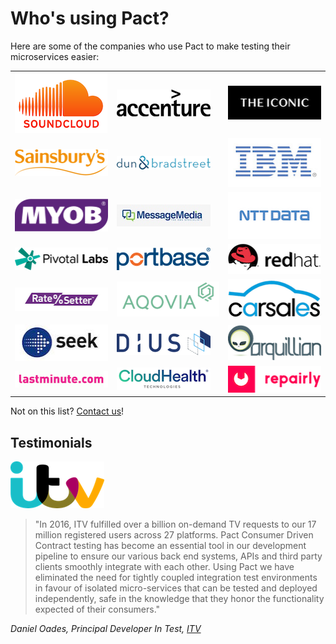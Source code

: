 # Who's using Pact?

Here are some of the companies who use Pact to make testing their microservices easier:

<table>
  <tbody>
    <tr style="border:none; background:none">
      <td style="border:none; vertical-align: middle"><img src="../media/logos/soundcloud.png" alt="Soundcloud Logo"></td>
      <td style="border:none; vertical-align: middle"><img src="../media/logos/accenture.png" alt="Accenture Logo"></td>
      <td style="border:none; vertical-align: middle"><img src="../media/logos/the-iconic.png" alt="The Iconic Logo"></td>
    </tr>
    <tr style="border:none; background:none">
      <td style="border:none; vertical-align: middle"><img src="../media/logos/sainsburys.png" alt="Sainsburys Logo"></td>
      <td style="border:none; vertical-align: middle"><img src="../media/logos/dnb.png" alt="Dun and Bradstreet Logo"></td>
      <td style="border:none; vertical-align: middle"><img src="../media/logos/ibm.jpg" alt="IBM Logo"></td>
    </tr>
    <tr style="border:none; background:none">
      <td style="border:none; vertical-align: middle"><img src="../media/logos/myob.png" alt="MYOB Logo"></td>
      <td style="border:none; vertical-align: middle"><img src="../media/logos/messagemedia.jpg" alt="MessageMedia Logo"></td>
      <td style="border:none; vertical-align: middle"><img src="../media/logos/ntt-data.jpg" alt="NTT Data Logo"></td>
    </tr>
    <tr style="border:none; background:none">
      <td style="border:none; vertical-align: middle"><img src="../media/logos/pivotal-labs.png" alt="Pivotal Labs Logo"></td>
      <td style="border:none; vertical-align: middle"><img src="../media/logos/portbase.png" alt="Portbase Logo"></td>
      <td style="border:none; vertical-align: middle"><img src="../media/logos/redhat.png" alt="RedHat Logo"></td>
    </tr>
    <tr style="border:none; background:none">
      <td style="border:none; vertical-align: middle"><img src="../media/logos/ratesetter.png" alt="Ratesetter Logo"></td>
      <td style="border:none; vertical-align: middle"><img src="../media/logos/aqovia.png" alt="Aqovia Logo"></td>
      <td style="border:none; vertical-align: middle"><img src="../media/logos/carsales.png" alt="Carsales Logo"></td>
    </tr>    
    <tr style="border:none; background:none">
      <td style="border:none; vertical-align: middle"><img src="../media/logos/seek.jpg" alt="SEEK Jobs Logo"></td>
      <td style="border:none; vertical-align: middle"><img src="../media/logos/dius.png" alt="DiUS Logo"></td>
      <td style="border:none; vertical-align: middle"><img src="../media/logos/arquillian.png" alt="Arquillian Project Logo"></td>
    </tr>    
    <tr style="border:none; background:none">
      <td style="border:none; vertical-align: middle"><img src="../media/logos/lastminute.png" alt="lastminute.com"></td>
      <td style="border:none; vertical-align: middle"><img src="../media/logos/cloudhealth-tech.png" alt="Cloudhealth Tech"></td>
      <td style="border:none; vertical-align: middle"><img src="../media/logos/repairly.png" alt="Repairly"></td>
    </tr>    
  </tbody>
</table>

Not on this list? [Contact us](https://twitter.com/pact_up)!

## Testimonials

![ITV Logo](../media/itv-logo-for-white-backgrounds.png)

> "In 2016, ITV fulfilled over a billion on-demand TV requests to our 17 million registered users across 27 platforms. Pact Consumer Driven Contract testing has become an essential tool in our development pipeline to ensure our various back end systems, APIs and third party clients smoothly integrate with each other. Using Pact we have eliminated the need for tightly coupled integration test environments in favour of isolated micro-services that can be tested and deployed independently, safe in the knowledge that they honor the functionality expected of their consumers."

_Daniel Oades, Principal Developer In Test, [ITV](http://itv.com/)_
